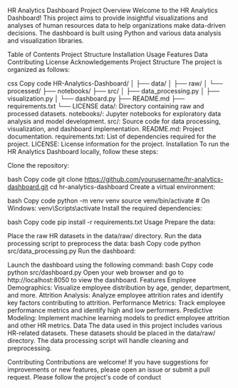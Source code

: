 
HR Analytics Dashboard
Project Overview
Welcome to the HR Analytics Dashboard! This project aims to provide insightful visualizations and analyses of human resources data to help organizations make data-driven decisions. The dashboard is built using Python and various data analysis and visualization libraries.

Table of Contents
Project Structure
Installation
Usage
Features
Data
Contributing
License
Acknowledgements
Project Structure
The project is organized as follows:

css
Copy code
HR-Analytics-Dashboard/
│
├── data/
│   ├── raw/
│   └── processed/
├── notebooks/
├── src/
│   ├── data_processing.py
│   ├── visualization.py
│   └── dashboard.py
├── README.md
├── requirements.txt
└── LICENSE
data/: Directory containing raw and processed datasets.
notebooks/: Jupyter notebooks for exploratory data analysis and model development.
src/: Source code for data processing, visualization, and dashboard implementation.
README.md: Project documentation.
requirements.txt: List of dependencies required for the project.
LICENSE: License information for the project.
Installation
To run the HR Analytics Dashboard locally, follow these steps:

Clone the repository:

bash
Copy code
git clone https://github.com/yourusername/hr-analytics-dashboard.git
cd hr-analytics-dashboard
Create a virtual environment:

bash
Copy code
python -m venv venv
source venv/bin/activate  # On Windows: venv\Scripts\activate
Install the required dependencies:

bash
Copy code
pip install -r requirements.txt
Usage
Prepare the data:

Place the raw HR datasets in the data/raw/ directory.
Run the data processing script to preprocess the data:
bash
Copy code
python src/data_processing.py
Run the dashboard:

Launch the dashboard using the following command:
bash
Copy code
python src/dashboard.py
Open your web browser and go to http://localhost:8050 to view the dashboard.
Features
Employee Demographics: Visualize employee distribution by age, gender, department, and more.
Attrition Analysis: Analyze employee attrition rates and identify key factors contributing to attrition.
Performance Metrics: Track employee performance metrics and identify high and low performers.
Predictive Modeling: Implement machine learning models to predict employee attrition and other HR metrics.
Data
The data used in this project includes various HR-related datasets. These datasets should be placed in the data/raw/ directory. The data processing script will handle cleaning and preprocessing.

Contributing
Contributions are welcome! If you have suggestions for improvements or new features, please open an issue or submit a pull request. Please follow the project's code of conduct
